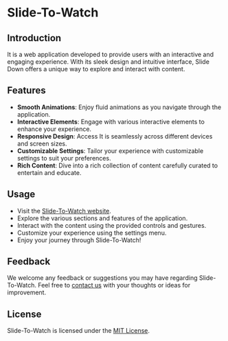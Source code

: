 # Slide-To-Watch

## Introduction
It is a web application developed to provide users with an interactive and engaging experience. With its sleek design and intuitive interface, Slide Down offers a unique way to explore and interact with content.

## Features
- **Smooth Animations**: Enjoy fluid animations as you navigate through the application.
- **Interactive Elements**: Engage with various interactive elements to enhance your experience.
- **Responsive Design**: Access It is seamlessly across different devices and screen sizes.
- **Customizable Settings**: Tailor your experience with customizable settings to suit your preferences.
- **Rich Content**: Dive into a rich collection of content carefully curated to entertain and educate.

## Usage
- Visit the [Slide-To-Watch website](https://swayam04600.github.io/Slide-down/).
- Explore the various sections and features of the application.
- Interact with the content using the provided controls and gestures.
- Customize your experience using the settings menu.
- Enjoy your journey through Slide-To-Watch!

## Feedback
We welcome any feedback or suggestions you may have regarding Slide-To-Watch. Feel free to [contact us](swayamuniyal17@gmail.com) with your thoughts or ideas for improvement.


## License
Slide-To-Watch is licensed under the [MIT License](LICENSE).

